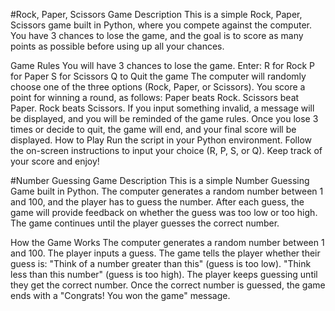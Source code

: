 #Rock, Paper, Scissors Game
Description
This is a simple Rock, Paper, Scissors game built in Python, where you compete against the computer. You have 3 chances to lose the game, and the goal is to score as many points as possible before using up all your chances.

Game Rules
You will have 3 chances to lose the game.
Enter:
R for Rock
P for Paper
S for Scissors
Q to Quit the game
The computer will randomly choose one of the three options (Rock, Paper, or Scissors).
You score a point for winning a round, as follows:
Paper beats Rock.
Scissors beat Paper.
Rock beats Scissors.
If you input something invalid, a message will be displayed, and you will be reminded of the game rules.
Once you lose 3 times or decide to quit, the game will end, and your final score will be displayed.
How to Play
Run the script in your Python environment.
Follow the on-screen instructions to input your choice (R, P, S, or Q).
Keep track of your score and enjoy!

#Number Guessing Game
Description
This is a simple Number Guessing Game built in Python. The computer generates a random number between 1 and 100, and the player has to guess the number. After each guess, the game will provide feedback on whether the guess was too low or too high. The game continues until the player guesses the correct number.

How the Game Works
The computer generates a random number between 1 and 100.
The player inputs a guess.
The game tells the player whether their guess is:
"Think of a number greater than this" (guess is too low).
"Think less than this number" (guess is too high).
The player keeps guessing until they get the correct number.
Once the correct number is guessed, the game ends with a "Congrats! You won the game" message.
